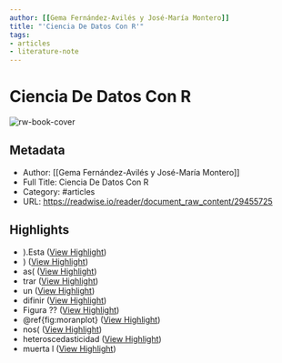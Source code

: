 ```yaml
---
author: [[Gema Fernández-Avilés y José-María Montero]]
title: "'Ciencia De Datos Con R'"
tags: 
- articles
- literature-note
---
```

# Ciencia De Datos Con R

![rw-book-cover](https://readwise-assets.s3.amazonaws.com/static/images/article4.6bc1851654a0.png)

## Metadata
- Author: [[Gema Fernández-Avilés y José-María Montero]]
- Full Title: Ciencia De Datos Con R
- Category: #articles
- URL: https://readwise.io/reader/document_raw_content/29455725

## Highlights
- ).Esta ([View Highlight](https://read.readwise.io/read/01gqn3fqj29d7ke2qkhc6k31z6))
- ) ([View Highlight](https://read.readwise.io/read/01gqn3g1pf4k36dsyneqe11pba))
- as( ([View Highlight](https://read.readwise.io/read/01gqn3g9f4myfyzf18df84k7xj))
- trar ([View Highlight](https://read.readwise.io/read/01gqn3gqhcmq3fnsb2e69vdjn8))
- un ([View Highlight](https://read.readwise.io/read/01gqn3gyjd9hjzqfp3gtb6j4fw))
- difinir ([View Highlight](https://read.readwise.io/read/01gqn3k3mgzrnrwte0re524krq))
- Figura ?? ([View Highlight](https://read.readwise.io/read/01gqn43zpz7ndxd87wmbpwydex))
- @ref{fig:moranplot} ([View Highlight](https://read.readwise.io/read/01gqn41ytdq95y531r6f20hrwp))
- nos( ([View Highlight](https://read.readwise.io/read/01gqn45nxq3vm7tvd8wkw0dgk3))
- heteroscedasticidad ([View Highlight](https://read.readwise.io/read/01gqn49sqzrp3masj0vyt7f5d7))
- muerta l ([View Highlight](https://read.readwise.io/read/01gqn4bf9n3f7tnwzzdngvvbnz))
